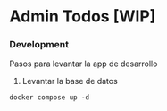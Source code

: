 # Admin Todos [WIP]

### Development

Pasos para levantar la app de desarrollo

1. Levantar la base de datos

```
docker compose up -d
```
